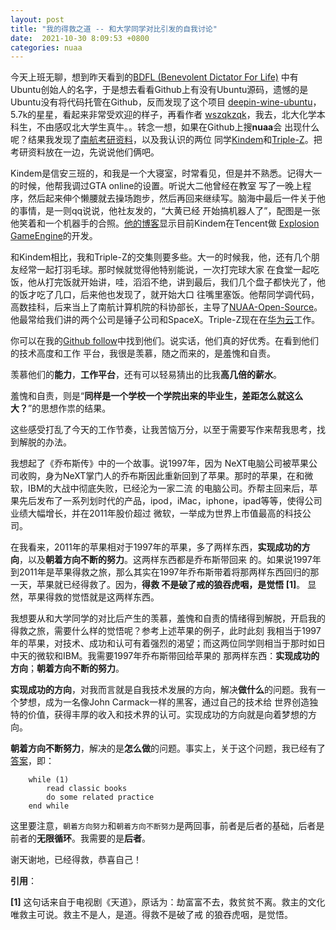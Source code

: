 ```yaml
---
layout: post
title: "我的得救之道 -- 和大学同学对比引发的自我讨论"
date:  2021-10-30 8:09:53 +0800
categories: nuaa
---
```


今天上班无聊，想到昨天看到的[BDFL (Benevolent Dictator For Life)](https://en.wikipedia.org/wiki/Benevolent_dictator_for_life)
中有Ubuntu创始人的名字，于是想去看看Github上有没有Ubuntu源码，遗憾的是Ubuntu没有将代码托管在Github，反而发现了这个项目
[deepin-wine-ubuntu](https://github.com/wszqkzqk/deepin-wine-ubuntu)，5.7k的星星，看起来非常受欢迎的样子，再看作者
[wszqkzqk](https://github.com/wszqkzqk)，我去，北大化学本科生，不由感叹北大学生真牛。。转念一想，如果在Github上搜**nuaa**会
出现什么呢？结果我发现了[南航考研资料](https://github.com/nuaa-cs-kaoyan/awesome-nuaa-cs-kaoyan)，以及我认识的两位
同学[Kindem](https://github.com/FlyAndNotDown)和[Triple-Z](https://github.com/Triple-Z)。把考研资料放在一边，先说说他们俩吧。

Kindem是信安三班的，和我是一个大寝室，时常看见，但是并不熟悉。记得大一的时候，他帮我调过GTA online的设置。听说大二他曾经在教室
写了一晚上程序，然后起来伸个懒腰就去操场跑步，然后再回来继续写。脑海中最后一件关于他的事情，是一则qq说说，他社友发的，“大黄已经
开始搞机器人了”，配图是一张他笑着和一个机器手的合照。[他的博客](https://www.kindem.xyz/)显示目前Kindem在Tencent做
[Explosion GameEngine](https://github.com/ExplosionEngine/Explosion)的开发。

和Kindem相比，我和Triple-Z的交集则要多些。大一的时候我，他，还有几个朋友经常一起打羽毛球。那时候就觉得他特别能说，一次打完球大家
在食堂一起吃饭，他从打完饭就开始讲，哇，滔滔不绝，讲到最后，我们几个盘子都快光了，他的饭才吃了几口，后来他也发现了，就开始大口
往嘴里塞饭。他帮同学调代码，高数挂科，后来当上了南航计算机院的科协部长，主导了[NUAA-Open-Source](https://github.com/NUAA-Open-Source)。
他最常给我们讲的两个公司是锤子公司和SpaceX。Triple-Z现在在[华为云](https://github.com/huaweicloud)工作。

你可以在我的[Github follow](https://github.com/guo-sj?tab=following)中找到他们。说实话，他们真的好优秀。在看到他们的技术高度和工作
平台，我很是羡慕，随之而来的，是羞愧和自责。

羡慕他们的**能力**，**工作平台**，还有可以轻易猜出的比我**高几倍的薪水**。

羞愧和自责，则是“**同样是一个学校一个学院出来的毕业生，差距怎么就这么大？**”的思想作祟的结果。

这些感受打乱了今天的工作节奏，让我苦恼万分，以至于需要写作来帮我思考，找到解脱的办法。

我想起了《乔布斯传》中的一个故事。说1997年，因为
NeXT电脑公司被苹果公司收购，身为NeXT掌门人的乔布斯因此重新回到了苹果。那时的苹果，在和微软，IBM的大战中彻底失败，已经沦为一家二流
的电脑公司。乔帮主回来后，苹果先后发布了一系列划时代的产品，ipod，iMac，iphone，ipad等等，使得公司业绩大幅增长，并在2011年股价超过
微软，一举成为世界上市值最高的科技公司。

在我看来，2011年的苹果相对于1997年的苹果，多了两样东西，**实现成功的方向**，以及**朝着方向不断的努力**。这两样东西都是乔布斯带回来
的。如果说1997年到2011年是苹果得救之旅，那么其实在1997年乔布斯带着将那两样东西回归的那一天，苹果就已经得救了。因为，**得救
不是破了戒的狼吞虎咽，是觉悟 [1]**。 显然，苹果得救的觉悟就是这两样东西。

我想要从和大学同学的对比后产生的羡慕，羞愧和自责的情绪得到解脱，开启我的得救之旅，需要什么样的觉悟呢？参考上述苹果的例子，此时此刻
我相当于1997年的苹果，对技术、成功和认可有着强烈的渴望；而这两位同学则相当于那时如日中天的微软和IBM。我需要1997年乔布斯带回给苹果的
那两样东西：**实现成功的方向**；**朝着方向不断的努力**。

**实现成功的方向**，对我而言就是自我技术发展的方向，解决**做什么**的问题。我有一个梦想，成为一名像John Carmack一样的黑客，通过自己的技术给
世界创造独特的价值，获得丰厚的收入和技术界的认可。实现成功的方向就是向着梦想的方向。

**朝着方向不断努力**，解决的是**怎么做**的问题。事实上，关于这个问题，我已经有了
[答案](https://guo-sj.github.io/learn/2021/10/18/how-to-learn-something.html)，即：

```
    while (1)
        read classic books
        do some related practice
    end while
```

这里要注意，`朝着方向努力`和`朝着方向不断努力`是两回事，前者是后者的基础，后者是前者的**无限循环**。我需要的是**后者**。

谢天谢地，已经得救，恭喜自己！



**引用**：

**[1]** 这句话来自于电视剧《天道》，原话为：劫富富不去，救贫贫不离。救主的文化唯救主可说。救主不是人，是道。得救不是破了戒
的狼吞虎咽，是觉悟。



